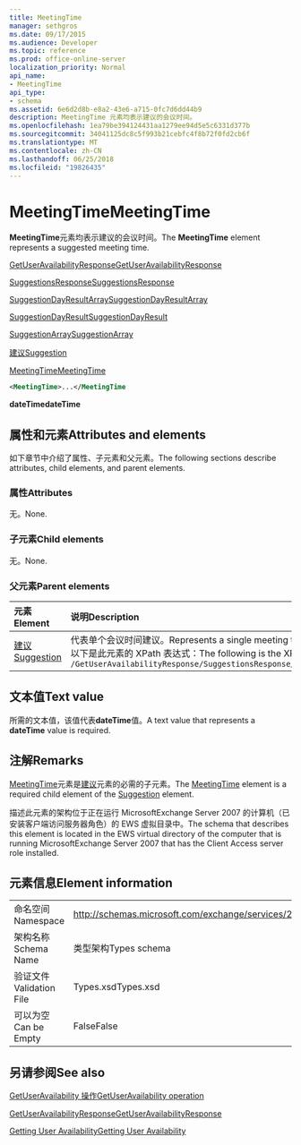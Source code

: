 ```yaml
---
title: MeetingTime
manager: sethgros
ms.date: 09/17/2015
ms.audience: Developer
ms.topic: reference
ms.prod: office-online-server
localization_priority: Normal
api_name:
- MeetingTime
api_type:
- schema
ms.assetid: 6e6d2d8b-e8a2-43e6-a715-0fc7d6dd44b9
description: MeetingTime 元素均表示建议的会议时间。
ms.openlocfilehash: 1ea79be394124431aa1279ee94d5e5c6331d377b
ms.sourcegitcommit: 34041125dc8c5f993b21cebfc4f8b72f0fd2cb6f
ms.translationtype: MT
ms.contentlocale: zh-CN
ms.lasthandoff: 06/25/2018
ms.locfileid: "19826435"
---
```

# <a name="meetingtime"></a><span data-ttu-id="894d7-103">MeetingTime</span><span class="sxs-lookup"><span data-stu-id="894d7-103">MeetingTime</span></span>

<span data-ttu-id="894d7-104">**MeetingTime**元素均表示建议的会议时间。</span><span class="sxs-lookup"><span data-stu-id="894d7-104">The **MeetingTime** element represents a suggested meeting time.</span></span> 
  
[<span data-ttu-id="894d7-105">GetUserAvailabilityResponse</span><span class="sxs-lookup"><span data-stu-id="894d7-105">GetUserAvailabilityResponse</span></span>](getuseravailabilityresponse.md)
  
[<span data-ttu-id="894d7-106">SuggestionsResponse</span><span class="sxs-lookup"><span data-stu-id="894d7-106">SuggestionsResponse</span></span>](suggestionsresponse.md)
  
[<span data-ttu-id="894d7-107">SuggestionDayResultArray</span><span class="sxs-lookup"><span data-stu-id="894d7-107">SuggestionDayResultArray</span></span>](suggestiondayresultarray.md)
  
[<span data-ttu-id="894d7-108">SuggestionDayResult</span><span class="sxs-lookup"><span data-stu-id="894d7-108">SuggestionDayResult</span></span>](suggestiondayresult.md)
  
[<span data-ttu-id="894d7-109">SuggestionArray</span><span class="sxs-lookup"><span data-stu-id="894d7-109">SuggestionArray</span></span>](suggestionarray.md)
  
[<span data-ttu-id="894d7-110">建议</span><span class="sxs-lookup"><span data-stu-id="894d7-110">Suggestion</span></span>](suggestion.md)
  
[<span data-ttu-id="894d7-111">MeetingTime</span><span class="sxs-lookup"><span data-stu-id="894d7-111">MeetingTime</span></span>](meetingtime.md)
  
```xml
<MeetingTime>...</MeetingTime
```

 <span data-ttu-id="894d7-112">**dateTime**</span><span class="sxs-lookup"><span data-stu-id="894d7-112">**dateTime**</span></span>
## <a name="attributes-and-elements"></a><span data-ttu-id="894d7-113">属性和元素</span><span class="sxs-lookup"><span data-stu-id="894d7-113">Attributes and elements</span></span>

<span data-ttu-id="894d7-114">如下章节中介绍了属性、子元素和父元素。</span><span class="sxs-lookup"><span data-stu-id="894d7-114">The following sections describe attributes, child elements, and parent elements.</span></span>
  
### <a name="attributes"></a><span data-ttu-id="894d7-115">属性</span><span class="sxs-lookup"><span data-stu-id="894d7-115">Attributes</span></span>

<span data-ttu-id="894d7-116">无。</span><span class="sxs-lookup"><span data-stu-id="894d7-116">None.</span></span>
  
### <a name="child-elements"></a><span data-ttu-id="894d7-117">子元素</span><span class="sxs-lookup"><span data-stu-id="894d7-117">Child elements</span></span>

<span data-ttu-id="894d7-118">无。</span><span class="sxs-lookup"><span data-stu-id="894d7-118">None.</span></span>
  
### <a name="parent-elements"></a><span data-ttu-id="894d7-119">父元素</span><span class="sxs-lookup"><span data-stu-id="894d7-119">Parent elements</span></span>

|<span data-ttu-id="894d7-120">**元素**</span><span class="sxs-lookup"><span data-stu-id="894d7-120">**Element**</span></span>|<span data-ttu-id="894d7-121">**说明**</span><span class="sxs-lookup"><span data-stu-id="894d7-121">**Description**</span></span>|
|:-----|:-----|
|[<span data-ttu-id="894d7-122">建议</span><span class="sxs-lookup"><span data-stu-id="894d7-122">Suggestion</span></span>](suggestion.md) <br/> |<span data-ttu-id="894d7-123">代表单个会议时间建议。</span><span class="sxs-lookup"><span data-stu-id="894d7-123">Represents a single meeting time suggestion.</span></span>  <br/> <span data-ttu-id="894d7-124">以下是此元素的 XPath 表达式：</span><span class="sxs-lookup"><span data-stu-id="894d7-124">The following is the XPath expression to this element:</span></span>  <br/>  `/GetUserAvailabilityResponse/SuggestionsResponse/SuggestionDayResultArray/SuggestionDayResult[i]/SuggestionArray/Suggestion[i]` <br/> |
   
## <a name="text-value"></a><span data-ttu-id="894d7-125">文本值</span><span class="sxs-lookup"><span data-stu-id="894d7-125">Text value</span></span>

<span data-ttu-id="894d7-126">所需的文本值，该值代表**dateTime**值。</span><span class="sxs-lookup"><span data-stu-id="894d7-126">A text value that represents a **dateTime** value is required.</span></span> 
  
## <a name="remarks"></a><span data-ttu-id="894d7-127">注解</span><span class="sxs-lookup"><span data-stu-id="894d7-127">Remarks</span></span>

<span data-ttu-id="894d7-128">[MeetingTime](meetingtime.md)元素是[建议](suggestion.md)元素的必需的子元素。</span><span class="sxs-lookup"><span data-stu-id="894d7-128">The [MeetingTime](meetingtime.md) element is a required child element of the [Suggestion](suggestion.md) element.</span></span> 
  
<span data-ttu-id="894d7-129">描述此元素的架构位于正在运行 MicrosoftExchange Server 2007 的计算机（已安装客户端访问服务器角色）的 EWS 虚拟目录中。</span><span class="sxs-lookup"><span data-stu-id="894d7-129">The schema that describes this element is located in the EWS virtual directory of the computer that is running MicrosoftExchange Server 2007 that has the Client Access server role installed.</span></span>
  
## <a name="element-information"></a><span data-ttu-id="894d7-130">元素信息</span><span class="sxs-lookup"><span data-stu-id="894d7-130">Element information</span></span>

|||
|:-----|:-----|
|<span data-ttu-id="894d7-131">命名空间</span><span class="sxs-lookup"><span data-stu-id="894d7-131">Namespace</span></span>  <br/> |http://schemas.microsoft.com/exchange/services/2006/types  <br/> |
|<span data-ttu-id="894d7-132">架构名称</span><span class="sxs-lookup"><span data-stu-id="894d7-132">Schema Name</span></span>  <br/> |<span data-ttu-id="894d7-133">类型架构</span><span class="sxs-lookup"><span data-stu-id="894d7-133">Types schema</span></span>  <br/> |
|<span data-ttu-id="894d7-134">验证文件</span><span class="sxs-lookup"><span data-stu-id="894d7-134">Validation File</span></span>  <br/> |<span data-ttu-id="894d7-135">Types.xsd</span><span class="sxs-lookup"><span data-stu-id="894d7-135">Types.xsd</span></span>  <br/> |
|<span data-ttu-id="894d7-136">可以为空</span><span class="sxs-lookup"><span data-stu-id="894d7-136">Can be Empty</span></span>  <br/> |<span data-ttu-id="894d7-137">False</span><span class="sxs-lookup"><span data-stu-id="894d7-137">False</span></span>  <br/> |
   
## <a name="see-also"></a><span data-ttu-id="894d7-138">另请参阅</span><span class="sxs-lookup"><span data-stu-id="894d7-138">See also</span></span>



[<span data-ttu-id="894d7-139">GetUserAvailability 操作</span><span class="sxs-lookup"><span data-stu-id="894d7-139">GetUserAvailability operation</span></span>](getuseravailability-operation.md)
  
[<span data-ttu-id="894d7-140">GetUserAvailabilityResponse</span><span class="sxs-lookup"><span data-stu-id="894d7-140">GetUserAvailabilityResponse</span></span>](getuseravailabilityresponse.md)


[<span data-ttu-id="894d7-141">Getting User Availability</span><span class="sxs-lookup"><span data-stu-id="894d7-141">Getting User Availability</span></span>](http://msdn.microsoft.com/library/d4133fcb-9b0f-4e6b-aadf-a389da83516a%28Office.15%29.aspx)


